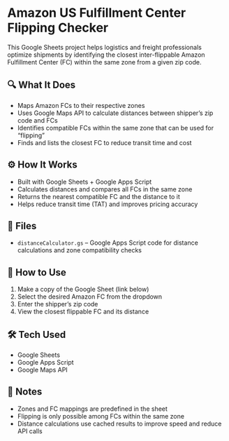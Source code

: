 # Amazon US Fulfillment Center Flipping Checker

This Google Sheets project helps logistics and freight professionals optimize shipments by identifying the closest inter-flippable Amazon Fulfillment Center (FC) within the same zone from a given zip code.

## 🔍 What It Does
- Maps Amazon FCs to their respective zones  
- Uses Google Maps API to calculate distances between shipper’s zip code and FCs  
- Identifies compatible FCs within the same zone that can be used for “flipping”  
- Finds and lists the closest FC to reduce transit time and cost  

## ⚙️ How It Works
- Built with Google Sheets + Google Apps Script  
- Calculates distances and compares all FCs in the same zone  
- Returns the nearest compatible FC and the distance to it  
- Helps reduce transit time (TAT) and improves pricing accuracy  

## 📁 Files
- `distanceCalculator.gs` – Google Apps Script code for distance calculations and zone compatibility checks  

## 🚀 How to Use
1. Make a copy of the Google Sheet (link below)  
2. Select the desired Amazon FC from the dropdown  
3. Enter the shipper’s zip code  
4. View the closest flippable FC and its distance  

## 🛠 Tech Used
- Google Sheets  
- Google Apps Script  
- Google Maps API  

## 📌 Notes
- Zones and FC mappings are predefined in the sheet  
- Flipping is only possible among FCs within the same zone  
- Distance calculations use cached results to improve speed and reduce API calls
